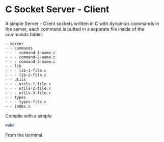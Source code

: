 # C Socket Server - Client

A simple Server - Client sockets written in C with dynamics commands in the server, each command is putted in a separate file inside of the commands folder.

```
- server
- - commands
- - - command-1-name.c
- - - command-2-name.c
- - - command-3-name.c
- - lib
- - - lib-1-file.c
- - - lib-2-file.c
- - utils
- - - utils-1-file.c
- - - utils-2-file.c
- - - utils-3-file.c
- - types
- - - types-file.c
- - index.c
```

Compile with a simple

```bash
make
```

From the terminal.
